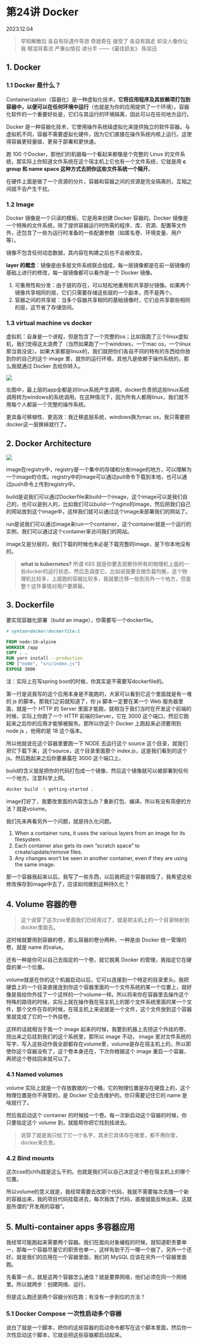 # 第24讲 Docker

2023.12.04

> 早知解散后 各自有际遇作导游
奇就奇在 接受了 各自有路走
却没人像你让我 眼泪背着流
严重似情侣 讲分手
>——《最佳损友》 陈奕迅

## 1. Docker 

### 1.1 Docker 是什么？

Containerization（容器化）是一种虚拟化技术，**它将应用程序及其依赖项打包到容器中，以便可以在任何环境中运行**（也就是为你的应用提供了一个环境）。容器化软件的一个重要好处是，它们与其运行的环境隔离，因此可以在任何地方运行。

Docker 是一种容器化技术，它使用操作系统级虚拟化来提供独立的软件容器。与虚拟机不同，容器不需要虚拟化硬件，因为它们直接在操作系统内核上运行。这使得容器更轻量级、更易于部署和更快速。

跑 100 个Docker，那他们的机器每一个看起来都像是个完整的 Linux 的文件系统，那实际上你知道文件系统在这个宿主机上它也有一个文件系统，它就是用 **c group 和 name space 这种方式去把你这些文件系统一个隔开**。

在硬件上面是做了一个资源的分片，容器和容器之间的资源是完全隔离的，互相之间就不会产生干扰。

### 1.2 Image

Docker 镜像是一个只读的模板，它是用来创建 Docker 容器的。Docker 镜像是一个特殊的文件系统，除了提供容器运行时所需的程序、库、资源、配置等文件外，还包含了一些为运行时准备的一些配置参数（如匿名卷、环境变量、用户等）。

镜像不包含任何动态数据，其内容在构建之后也不会被改变。

**layer 的概念**：镜像是由多层文件系统联合组成，每一层镜像都是在前一层镜像的基础上进行的修改，每一层镜像都可以看作是一个 Docker 镜像。
1. 可重用性和分发：由于层的存在，可以轻松地重用和共享部分镜像。如果两个镜像共享相同的层，它们只需要存储这些层的一个副本，而不是两个。
2. 容器之间的共享层：当多个容器共享相同的基础镜像时，它们会共享那些相同的层，这节省了存储空间。

### 1.3 virtual machine vs docker

虚拟机：自身是一个进程，但是包含了一个完整的os；比如我跑了三个linux虚拟机，我们觉得这太浪费了（当然如果跑了一个windows，一个mac os，一个linux那当我没说）。如果大家都是linux的，我们就把你们各自不同的特有的东西给你放到你的自己的这个 image 里，就你的运行环境，其他凡是依赖于操作系统的，那么我就通过 Docker 去给你转入。

![](./res/docker.png)

左图中，最上层的app全都是对linux系统产生调用，docker负责把这些linux系统调用转为windows的系统调用。在这种情况下，因为所有人都用linux，我们就不用每个人都装一个完整的操作系统。

更具备可移植性、更高效：我迁移底层系统，windows换为mac os，我只需要把docker这一层换掉就行了。

## 2. Docker Architecture

![](./res/docker-arch.png)

image在registry中，registry是一个集中的存储和分发image的地方，可以理解为一个image的仓库。registry中的image可以通过pull命令下载到本地，也可以通过push命令上传到registry中。

build是说我们可以通过Dockerfile来build一个image，这个image可以是我们自己的，也可以是别人的，比如我们可以build一个nginx的image，然后把我们自己的网站放到这个image中，这样我们就可以通过这个image来部署我们的网站了。

run是说我们可以通过image来run一个container，这个container就是一个运行的实例，我们可以通过这个container来访问我们的网站。

image又是分层的，我们下载的时候也未必是下载完整的image，是下你本地没有的。

> **what is kubernetes?**
> 所谓 K8S 就是你要去观察你所有的物理机上面的一些docker的运行状态，然后去调度它。比如说我要去做负载均衡，这个物理机比较多，上面跑的容器比较多，我就要迁移一些到另外一个地方，但是整个这件事情对用户要屏蔽。


## 3. Dockerfile

要实现容器化部署（build an image），你需要写一个dockerfile。

```dockerfile
# syntax=docker/dockerfile:1

FROM node:18-alpine
WORKDIR /app
COPY . .
RUN yarn install --production
CMD ["node", "src/index.js"]
EXPOSE 3000
```

注：实际上在写spring boot的时候，你其实是不需要写dockerfile的。

第一行是说我写的这个应用本身是不能跑的，大家可以看到它这个里面就是有一堆的 js 的脚本。那我们之前就知道了，你 js 脚本一定要在某一个 Web 服务器里面，就是一个 HTTP 的 Server 里面才能跑，就相当于我们当时在开发这个前端的时候，实际上你跑了一个 HTTP 前端的Server，它在 3000 这个端口，然后它跑起来之后你的应用才能够被服务。那所以你这个 Docker 上跑起来必须要用到 node js ，他用的是 18 这个版本。

所以他就说在这个容器里要跑一下 NODE 去运行这个 source 这个目录，就我们把它下载下来，这个source，这个目录里面那个 index.js，这是我们看到的这个js。然后跑起来之后你要暴露在 3000 这个端口上。

build的含义就是把你的代码打包成一个镜像，然后这个镜像就可以被部署到任何一个地方。注意科学上网。

```bash
docker build -t getting-started .
```

image打好了，我要改里面的内容怎么办？重新打包、编译。所以有没有简便的方法？就是volume。

我们先来再看另外一个问题，就是持久化问题。

1. When a container runs, it uses the various layers from an image for its filesystem. 
2. Each container also gets its own “scratch space” to create/update/remove files. 
3. Any changes won’t be seen in another container, even if they are using the same image.

那一个容器我起来以后，我写了一些东西，以后我把这个容器销毁了，我希望这些修改保存到image中去了，应该如何做到这种持久化？

## 4. Volume 容器的卷

> 这个说穿了这次cse里面我们已经用过了，就是把主机上的一个目录映射到docker里面去。

这时候就要用到容器的卷，那么容器的卷分两种，一种是由 Docker 统一管理的卷，就是 name 的value。

还有一种是你可以自己去指定的一个卷，就它脱离 Docker 的管理，我指定它在硬盘的某一个位置。

volume就是在你的这个机器启动以后，它可以连接到一个特定的目录里头。我把硬盘上的一个目录直接连到你这个容器里面的一个文件系统的某一个位置上，就好像是我给你外挂了一个这样的一个volume一样。所以将来你在容器里去操作这个特殊的路径的时候，实际上就在操作我在宿主机上的那个文件系统里面的某一个文件，那个文件在存的时候，在宿主机上来说就是一个文件，这个文件放到这个容器里就变成了它的一个外挂卷。

这样的话就相当于我一个 image 起来的时候，我要到机器上去捞这个外挂的卷，捞出来之后挂到我们的这个系统里，那所以 image 不动， image 里对文件系统的写字、写入这些动作我全部都存在volume里，volume是存在宿主机上的，所以即使你这个容器没有了，这个卷本身还在，下次你根据这个 image 重启一个容器，再把这个卷挂回来就可以了。

### 4.1 Named volumes

volume 实际上就是一个存放数据的一个桶，它的物理位置是存在硬盘上的，这个物理位置是你不用管的，是 Docker 它会去维护的。你只需要记住它的 name 是啥就行了。

然后我启动这个 container 的时候挂一个卷。每一次新启动这个容器的时候，你只要指定这个 volume 到，就能帮你把它找到挂进去。

> 说穿了就是我只给了它一个名字，其余它具体存在哪里，都不用你管，docker来负责。

### 4.2 Bind mounts

这次cse的chfs就是这么干的。也就是我们可以自己决定这个卷在宿主机上的哪个位置。

所以volume的意义就是，我经常需要去改那个代码，我就不需要每次去撸一个新的容器出来，我的项目代码挂载进去，每次我改了代码，直接就能反映出来。这就是所谓的“开发用的容器”。

## 5. Multi-container apps 多容器应用

我经常可能跑起来需要两个容器。我们在面向对象编程的时候，就知道职责要单一，那每一个容器尽量它的职责也单一，这样有助于万一哪一个崩了，另外一个还好。就是我们的应用在一个容器里面，我们的 MySQL 应该在另外一个容器里面跑。

先看第一点，就是这两个容器怎么通信？就是要靠网络，他们必须在同一个网络里。所以就两步：创建网络、运行。

但是这么跑还是两个容器分别在跑；有没有一步到位的方法？

### 5.1 Docker Compose 一次性启动多个容器

说白了就是一个脚本，把你的这些容器的启动命令都写在这个脚本里面，然后你一次性启动这个脚本，它就会把这些容器都启动起来。